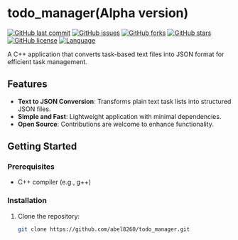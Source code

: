 # todo_manager(Alpha version)

[![GitHub last commit](https://img.shields.io/github/last-commit/abel8260/todo_manager)](https://github.com/abel8260/todo_manager)
[![GitHub issues](https://img.shields.io/github/issues/abel8260/todo_manager)](https://github.com/abel8260/todo_manager/issues)
[![GitHub forks](https://img.shields.io/github/forks/abel8260/todo_manager)](https://github.com/abel8260/todo_manager/network)
[![GitHub stars](https://img.shields.io/github/stars/abel8260/todo_manager)](https://github.com/abel8260/todo_manager/stargazers)
[![GitHub license](https://img.shields.io/github/license/abel8260/todo_manager)](https://github.com/abel8260/todo_manager/blob/main/LICENSE)
[![Language](https://img.shields.io/badge/language-C%2B%2B-blue)](https://isocpp.org/)

A C++ application that converts task-based text files into JSON format for efficient task management.

## Features

- **Text to JSON Conversion**: Transforms plain text task lists into structured JSON files.
- **Simple and Fast**: Lightweight application with minimal dependencies.
- **Open Source**: Contributions are welcome to enhance functionality.

## Getting Started

### Prerequisites

- C++ compiler (e.g., g++)

### Installation

1. Clone the repository:
   ```bash
   git clone https://github.com/abel8260/todo_manager.git
